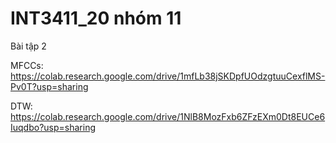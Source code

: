 # INT3411_20 nhóm 11
Bài tập 2

MFCCs: https://colab.research.google.com/drive/1mfLb38jSKDpfUOdzgtuuCexflMS-Pv0T?usp=sharing

DTW:   https://colab.research.google.com/drive/1NlB8MozFxb6ZFzEXm0Dt8EUCe6Iuqdbo?usp=sharing
